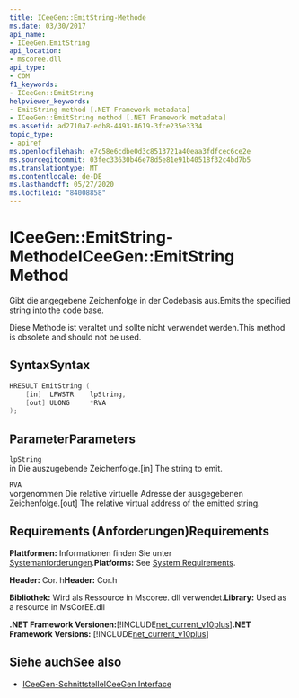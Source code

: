 ```yaml
---
title: ICeeGen::EmitString-Methode
ms.date: 03/30/2017
api_name:
- ICeeGen.EmitString
api_location:
- mscoree.dll
api_type:
- COM
f1_keywords:
- ICeeGen::EmitString
helpviewer_keywords:
- EmitString method [.NET Framework metadata]
- ICeeGen::EmitString method [.NET Framework metadata]
ms.assetid: ad2710a7-edb8-4493-8619-3fce235e3334
topic_type:
- apiref
ms.openlocfilehash: e7c58e6cdbe0d3c8513721a40eaa3fdfcec6ce2e
ms.sourcegitcommit: 03fec33630b46e78d5e81e91b40518f32c4bd7b5
ms.translationtype: MT
ms.contentlocale: de-DE
ms.lasthandoff: 05/27/2020
ms.locfileid: "84008858"
---
```

# <a name="iceegenemitstring-method"></a><span data-ttu-id="6280c-102">ICeeGen::EmitString-Methode</span><span class="sxs-lookup"><span data-stu-id="6280c-102">ICeeGen::EmitString Method</span></span>
<span data-ttu-id="6280c-103">Gibt die angegebene Zeichenfolge in der Codebasis aus.</span><span class="sxs-lookup"><span data-stu-id="6280c-103">Emits the specified string into the code base.</span></span>  
  
 <span data-ttu-id="6280c-104">Diese Methode ist veraltet und sollte nicht verwendet werden.</span><span class="sxs-lookup"><span data-stu-id="6280c-104">This method is obsolete and should not be used.</span></span>  
  
## <a name="syntax"></a><span data-ttu-id="6280c-105">Syntax</span><span class="sxs-lookup"><span data-stu-id="6280c-105">Syntax</span></span>  
  
```cpp  
HRESULT EmitString (  
    [in]  LPWSTR    lpString,  
    [out] ULONG     *RVA  
);  
```  
  
## <a name="parameters"></a><span data-ttu-id="6280c-106">Parameter</span><span class="sxs-lookup"><span data-stu-id="6280c-106">Parameters</span></span>  
 `lpString`  
 <span data-ttu-id="6280c-107">in Die auszugebende Zeichenfolge.</span><span class="sxs-lookup"><span data-stu-id="6280c-107">[in] The string to emit.</span></span>  
  
 `RVA`  
 <span data-ttu-id="6280c-108">vorgenommen Die relative virtuelle Adresse der ausgegebenen Zeichenfolge.</span><span class="sxs-lookup"><span data-stu-id="6280c-108">[out] The relative virtual address of the emitted string.</span></span>  
  
## <a name="requirements"></a><span data-ttu-id="6280c-109">Requirements (Anforderungen)</span><span class="sxs-lookup"><span data-stu-id="6280c-109">Requirements</span></span>  
 <span data-ttu-id="6280c-110">**Plattformen:** Informationen finden Sie unter [Systemanforderungen](../../get-started/system-requirements.md).</span><span class="sxs-lookup"><span data-stu-id="6280c-110">**Platforms:** See [System Requirements](../../get-started/system-requirements.md).</span></span>  
  
 <span data-ttu-id="6280c-111">**Header:** Cor. h</span><span class="sxs-lookup"><span data-stu-id="6280c-111">**Header:** Cor.h</span></span>  
  
 <span data-ttu-id="6280c-112">**Bibliothek:** Wird als Ressource in Mscoree. dll verwendet.</span><span class="sxs-lookup"><span data-stu-id="6280c-112">**Library:** Used as a resource in MsCorEE.dll</span></span>  
  
 <span data-ttu-id="6280c-113">**.NET Framework Versionen:**[!INCLUDE[net_current_v10plus](../../../../includes/net-current-v10plus-md.md)]</span><span class="sxs-lookup"><span data-stu-id="6280c-113">**.NET Framework Versions:** [!INCLUDE[net_current_v10plus](../../../../includes/net-current-v10plus-md.md)]</span></span>  
  
## <a name="see-also"></a><span data-ttu-id="6280c-114">Siehe auch</span><span class="sxs-lookup"><span data-stu-id="6280c-114">See also</span></span>

- [<span data-ttu-id="6280c-115">ICeeGen-Schnittstelle</span><span class="sxs-lookup"><span data-stu-id="6280c-115">ICeeGen Interface</span></span>](iceegen-interface.md)
